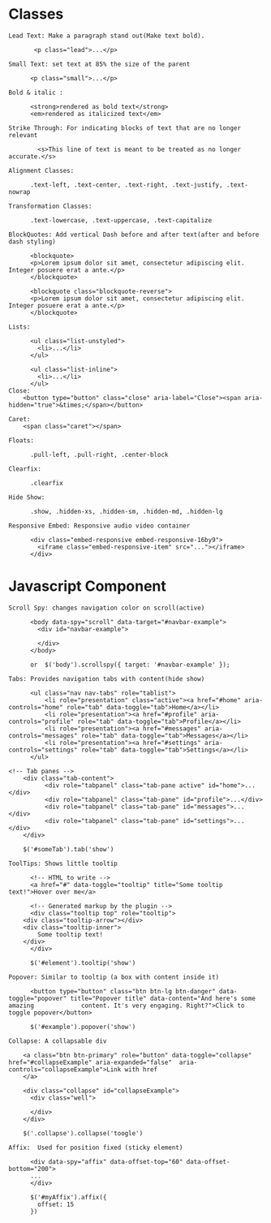 # Classes

	Lead Text: Make a paragraph stand out(Make text bold).

		   <p class="lead">...</p>

	Small Text: set text at 85% the size of the parent

		  <p class="small">...</p>

	Bold & italic :

		  <strong>rendered as bold text</strong>
		  <em>rendered as italicized text</em>

	Strike Through: For indicating blocks of text that are no longer relevant

		    <s>This line of text is meant to be treated as no longer accurate.</s>

	Alignment Classes:

		  .text-left, .text-center, .text-right, .text-justify, .text-nowrap

	Transformation Classes:

		  .text-lowercase, .text-uppercase, .text-capitalize

	BlockQuotes: Add vertical Dash before and after text(after and before dash styling)

		  <blockquote>
		  <p>Lorem ipsum dolor sit amet, consectetur adipiscing elit. Integer posuere erat a ante.</p>
		  </blockquote>

		  <blockquote class="blockquote-reverse">
		  <p>Lorem ipsum dolor sit amet, consectetur adipiscing elit. Integer posuere erat a ante.</p>
		  </blockquote>

	Lists:

		  <ul class="list-unstyled">
		    <li>...</li>
		  </ul>

		  <ul class="list-inline">
		    <li>...</li>
		  </ul>
	Close:
		<button type="button" class="close" aria-label="Close"><span aria-hidden="true">&times;</span></button>

	Caret:
		<span class="caret"></span>

	Floats:

	      .pull-left, .pull-right, .center-block

	Clearfix:

	      .clearfix

	Hide Show:

	      .show, .hidden-xs, .hidden-sm, .hidden-md, .hidden-lg

	Responsive Embed: Responsive audio video container

	      <div class="embed-responsive embed-responsive-16by9">
		    <iframe class="embed-responsive-item" src="..."></iframe>
	      </div>


# Javascript Component


	Scroll Spy: changes navigation color on scroll(active)

		  <body data-spy="scroll" data-target="#navbar-example">
		    <div id="navbar-example">

		    </div>
		  </body>

		  or  $('body').scrollspy({ target: '#navbar-example' });

	Tabs: Provides navigation tabs with content(hide show)

		  <ul class="nav nav-tabs" role="tablist">
		      <li role="presentation" class="active"><a href="#home" aria-controls="home" role="tab" data-toggle="tab">Home</a></li>
		      <li role="presentation"><a href="#profile" aria-controls="profile" role="tab" data-toggle="tab">Profile</a></li>
		      <li role="presentation"><a href="#messages" aria-controls="messages" role="tab" data-toggle="tab">Messages</a></li>
		      <li role="presentation"><a href="#settings" aria-controls="settings" role="tab" data-toggle="tab">Settings</a></li>
		  </ul>

	<!-- Tab panes -->
		<div class="tab-content">
		      <div role="tabpanel" class="tab-pane active" id="home">...</div>
		      <div role="tabpanel" class="tab-pane" id="profile">...</div>
		      <div role="tabpanel" class="tab-pane" id="messages">...</div>
		      <div role="tabpanel" class="tab-pane" id="settings">...</div>
		</div>

		$('#someTab').tab('show')

	ToolTips: Shows little tooltip

	      <!-- HTML to write -->
	      <a href="#" data-toggle="tooltip" title="Some tooltip text!">Hover over me</a>

	      <!-- Generated markup by the plugin -->
	      <div class="tooltip top" role="tooltip">
		<div class="tooltip-arrow"></div>
		<div class="tooltip-inner">
		    Some tooltip text!
		</div>
	      </div>

	      $('#element').tooltip('show')

	Popover: Similar to tooltip (a box with content inside it)

	      <button type="button" class="btn btn-lg btn-danger" data-toggle="popover" title="Popover title" data-content="And here's some amazing 			content. It's very engaging. Right?">Click to toggle popover</button>

	      $('#example').popover('show')

	Collapse: A collapsable div

		<a class="btn btn-primary" role="button" data-toggle="collapse" href="#collapseExample" aria-expanded="false"  aria- 			controls="collapseExample">Link with href
		</a>

		<div class="collapse" id="collapseExample">
		  <div class="well">

		  </div>
		</div>

		$('.collapse').collapse('toogle')

	Affix:  Used for position fixed (sticky element)

		  <div data-spy="affix" data-offset-top="60" data-offset-bottom="200">
		  ...
		  </div>

		  $('#myAffix').affix({
		    offset: 15
		  })
